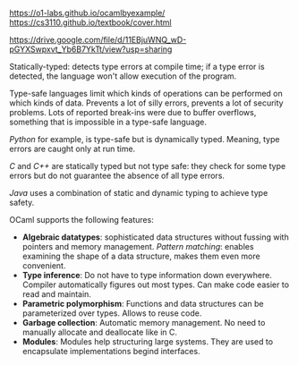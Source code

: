 https://o1-labs.github.io/ocamlbyexample/
https://cs3110.github.io/textbook/cover.html

https://drive.google.com/file/d/11EBjuWNQ_wD-pGYXSwpxvt_Yb6B7YkTt/view?usp=sharing

Statically-typed: detects type errors at compile time; if a type error is detected, the language won't allow execution of the program.

Type-safe languages limit which kinds of operations can be performed on which kinds of data. Prevents a lot of silly errors, prevents a lot of security problems. Lots of reported break-ins were due to buffer overflows, something that is impossible in a type-safe language.

*Python* for example, is type-safe but is dynamically typed. Meaning, type errors are caught only at run time.

*C* and *C++* are statically typed but not type safe: they check for some type errors but do not guarantee the absence of all type errors.

*Java* uses a combination of static and dynamic typing to achieve type safety.

OCaml supports the following features: 
- **Algebraic datatypes**: sophisticated data structures without fussing with pointers and memory management. *Pattern matching*: enables examining the shape of a data structure, makes them even more convenient.
- **Type inference**: Do not have to type information down everywhere. Compiler automatically figures out most types. Can make code easier to read and maintain.
- **Parametric polymorphism**: Functions and data structures can be parameterized over types. Allows to reuse code.
- **Garbage collection**: Automatic memory management. No need to manually allocate and deallocate like in C.
- **Modules**: Modules help structuring large systems. They are used to encapsulate implementations begind interfaces. 

